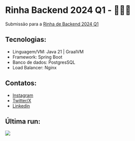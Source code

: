 # Rinha Backend 2024 Q1 - 🧑🏻‍💻
Submissão para a [Rinha de Backend 2024 Q1](https://github.com/zanfranceschi/rinha-de-backend-2024-q1) 

## Tecnologias:
- Linguagem/VM: Java 21 | GraalVM 
- Framework: Spring Boot
- Banco de dados: PostgresSQL
- Load Balancer: Nginx

## Contatos:
- [Instagram](https://www.instagram.com/maykeesa/)
- [Twitter/X](https://twitter.com/Mayke7ESA)
- [Linkedin](https://www.linkedin.com/in/maykeesa/)

## Última run:
![](https://cdn.discordapp.com/attachments/817401092752932916/1208960420665233418/WhatsApp_Image_2024-02-18_at_22.55.39_51eb8837.jpg?ex=65e52f21&is=65d2ba21&hm=81f66e1f5552b1440654e07957dc592310925611ca4cfa21ac9118f1fd0817c1&)

